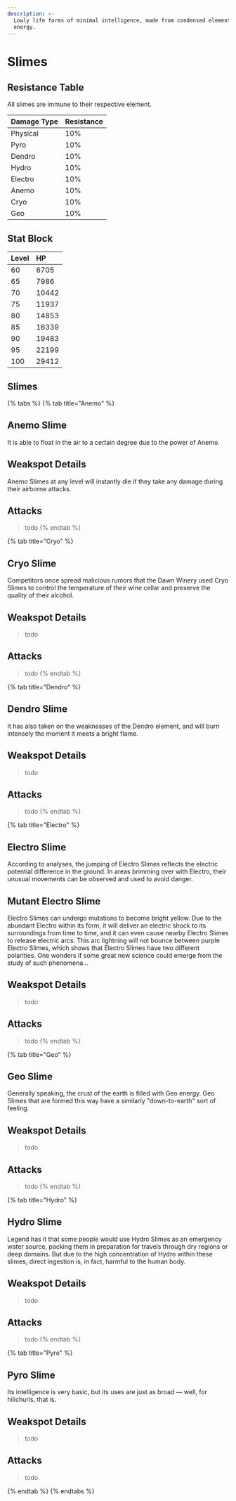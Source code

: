 ```yaml
---
description: >-
  Lowly life forms of minimal intelligence, made from condensed elemental
  energy.
---
```


# Slimes

## Resistance Table
All slimes are immune to their respective element.

| Damage Type | Resistance |
| :--- | :--- |
| Physical | 10% |
| Pyro | 10% |
| Dendro | 10% |
| Hydro | 10% |
| Electro | 10% |
| Anemo | 10% |
| Cryo | 10% |
| Geo | 10% |

## Stat Block

| Level | HP |
| :--- | :--- |
| 60 | 6705 |
| 65 | 7986 |
| 70 | 10442 |
| 75 | 11937 |
| 80 | 14853 |
| 85 | 16339 |
| 90 | 19483 |
| 95 | 22199 |
| 100 | 29412 |

## Slimes

{% tabs %}
{% tab title="Anemo" %}
## Anemo Slime

It is able to float in the air to a certain degree due to the power of Anemo.

## Weakspot Details

Anemo Slimes at any level will instantly die if they take any damage during their airborne attacks.

## Attacks

> todo
{% endtab %}

{% tab title="Cryo" %}
## Cryo Slime

Competitors once spread malicious rumors that the Dawn Winery used Cryo Slimes to control the temperature of their wine cellar and preserve the quality of their alcohol.

## Weakspot Details

> todo

## Attacks

> todo
{% endtab %}

{% tab title="Dendro" %}
## Dendro Slime

It has also taken on the weaknesses of the Dendro element, and will burn intensely the moment it meets a bright flame.

## Weakspot Details

> todo

## Attacks

> todo
{% endtab %}

{% tab title="Electro" %}
## Electro Slime

According to analyses, the jumping of Electro Slimes reflects the electric potential difference in the ground. In areas brimming over with Electro, their unusual movements can be observed and used to avoid danger.

## Mutant Electro Slime

Electro Slimes can undergo mutations to become bright yellow. Due to the abundant Electro within its form, it will deliver an electric shock to its surroundings from time to time, and it can even cause nearby Electro Slimes to release electric arcs. This arc lightning will not bounce between purple Electro Slimes, which shows that Electro Slimes have two different polarities. One wonders if some great new science could emerge from the study of such phenomena...

## Weakspot Details

> todo

## Attacks

> todo
{% endtab %}

{% tab title="Geo" %}

## Geo Slime

Generally speaking, the crust of the earth is filled with Geo energy. Geo Slimes that are formed this way have a similarly "down-to-earth" sort of feeling.

## Weakspot Details

> todo

## Attacks

> todo
{% endtab %}

{% tab title="Hydro" %}
## Hydro Slime

Legend has it that some people would use Hydro Slimes as an emergency water source, packing them in preparation for travels through dry regions or deep domains. But due to the high concentration of Hydro within these slimes, direct ingestion is, in fact, harmful to the human body.

## Weakspot Details

> todo

## Attacks

> todo
{% endtab %}

{% tab title="Pyro" %}
## Pyro Slime

Its intelligence is very basic, but its uses are just as broad — well, for hilichurls, that is.

## Weakspot Details

> todo

## Attacks

> todo

{% endtab %}
{% endtabs %}
